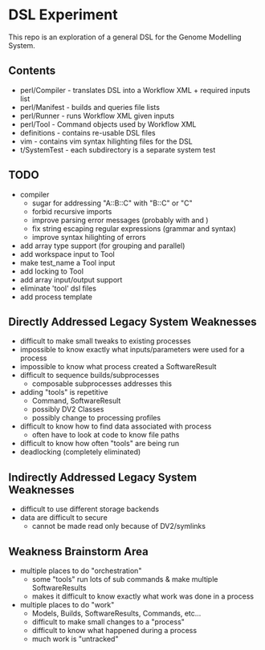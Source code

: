 # DSL Experiment

This repo is an exploration of a general DSL for the Genome Modelling System.


## Contents
* perl/Compiler - translates DSL into a Workflow XML + required inputs list
* perl/Manifest - builds and queries file lists
* perl/Runner - runs Workflow XML given inputs
* perl/Tool - Command objects used by Workflow XML
* definitions - contains re-usable DSL files
* vim - contains vim syntax hilighting files for the DSL
* t/SystemTest - each subdirectory is a separate system test


## TODO
- compiler
    - sugar for addressing "A::B::C" with "B::C" or "C"
    - forbid recursive imports
    - improve parsing error messages (probably with <reject> and <error>)
    - fix string escaping regular expressions (grammar and syntax)
    - improve syntax hilighting of errors
- add array type support (for grouping and parallel)
- add workspace input to Tool
- make test_name a Tool input
- add locking to Tool
- add array input/output support
- eliminate 'tool' dsl files
- add process template


## Directly Addressed Legacy System Weaknesses
- difficult to make small tweaks to existing processes
- impossible to know exactly what inputs/parameters were used for a process
- impossible to know what process created a SoftwareResult
- difficult to sequence builds/subprocesses
    - composable subprocesses addresses this
- adding "tools" is repetitive
    - Command, SoftwareResult
    - possibly DV2 Classes
    - possibly change to processing profiles
- difficult to know how to find data associated with process
    - often have to look at code to know file paths
- difficult to know how often "tools" are being run
- deadlocking (completely eliminated)

## Indirectly Addressed Legacy System Weaknesses
- difficult to use different storage backends
- data are difficult to secure
    - cannot be made read only because of DV2/symlinks

## Weakness Brainstorm Area
- multiple places to do "orchestration"
    - some "tools" run lots of sub commands & make multiple SoftwareResults
    - makes it difficult to know exactly what work was done in a process
- multiple places to do "work"
    - Models, Builds, SoftwareResults, Commands, etc...
    - difficult to make small changes to a "process"
    - difficult to know what happened during a process
    - much work is "untracked"
